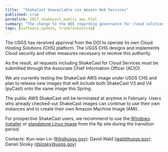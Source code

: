 ```yaml
---
title:  "ShakeCast Unavailable via Amazon Web Services"
published: true
permalink: 2017_shakecast_public_aws.html
summary: "The change to the DOI regarding governance for cloud solutions requires ShakeCast to be moved from the public AWS to under USGS CHS."
tags: [software_update, troubleshooting]
---
```


The USGS has received approval from the DOI to operate its own Cloud Hosting Solutions (CHS) platform.  The USGS CHS designs and implements Cloud security and other measures necessary to receive this authority.  

As the result, all requests including ShakeCast for Cloud Services must be submitted through the Associate Chief Information Officer (ACIO).
 
We are currently testing the ShakeCast AWS image under USGS CHS and plan to release new images that will include both ShakeCast V3 and V4 (pyCast) onto the same image this Spring. 

The public AWS ShakeCast will be terminated at anytime in February. Users who already checked-out ShakeCast images can continue to use their own instances and to create their own Amazon Machine Image (AMI).  

For prospective ShakeCast users, we recommend to use the [Windows installer](ftp://ftpext.usgs.gov/pub/cr/co/golden/shakecast/ShakeCast_Installer/ShakeCast_V3.14.1_installer.exe) or [standalone Linux image](ftp://ftpext.usgs.gov/pub/cr/co/golden/shakecast/ShakeCast%20Image/) from the ftp site during the transition period.


Contacts: Kuo-wan Lin (Klin@usgs.gov); David Wald (wald@usgs.gov); Daniel Slosky (dslosky@usgs.gov)
